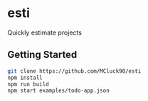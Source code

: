 # esti

Quickly estimate projects

## Getting Started

```sh
git clone https://github.com/MCluck90/esti
npm install
npm run build
npm start examples/todo-app.json
```
